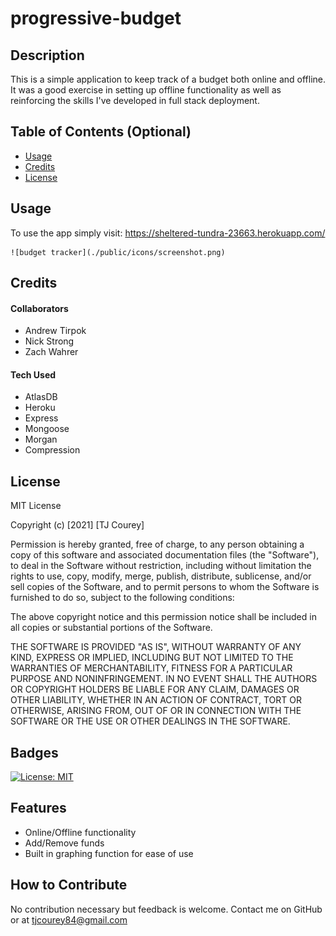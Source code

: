 # progressive-budget


## Description
This is a simple application to keep track of a budget both online and offline. It was a good exercise in setting up offline functionality as well as reinforcing the skills I've developed in full stack deployment.


## Table of Contents (Optional)

- [Usage](#usage)
- [Credits](#credits)
- [License](#license)

## Usage
To use the app simply visit: https://sheltered-tundra-23663.herokuapp.com/    
      
    ![budget tracker](./public/icons/screenshot.png)

## Credits

#### Collaborators
- Andrew Tirpok
- Nick Strong
- Zach Wahrer

#### Tech Used
- AtlasDB
- Heroku
- Express
- Mongoose
- Morgan
- Compression


## License
MIT License

Copyright (c) [2021] [TJ Courey]

Permission is hereby granted, free of charge, to any person obtaining a copy
of this software and associated documentation files (the "Software"), to deal
in the Software without restriction, including without limitation the rights
to use, copy, modify, merge, publish, distribute, sublicense, and/or sell
copies of the Software, and to permit persons to whom the Software is
furnished to do so, subject to the following conditions:

The above copyright notice and this permission notice shall be included in all
copies or substantial portions of the Software.

THE SOFTWARE IS PROVIDED "AS IS", WITHOUT WARRANTY OF ANY KIND, EXPRESS OR
IMPLIED, INCLUDING BUT NOT LIMITED TO THE WARRANTIES OF MERCHANTABILITY,
FITNESS FOR A PARTICULAR PURPOSE AND NONINFRINGEMENT. IN NO EVENT SHALL THE
AUTHORS OR COPYRIGHT HOLDERS BE LIABLE FOR ANY CLAIM, DAMAGES OR OTHER
LIABILITY, WHETHER IN AN ACTION OF CONTRACT, TORT OR OTHERWISE, ARISING FROM,
OUT OF OR IN CONNECTION WITH THE SOFTWARE OR THE USE OR OTHER DEALINGS IN THE
SOFTWARE.  

## Badges
[![License: MIT](https://img.shields.io/badge/License-MIT-yellow.svg)](https://opensource.org/licenses/MIT)

## Features
- Online/Offline functionality
- Add/Remove funds
- Built in graphing function for ease of use 

## How to Contribute
No contribution necessary but feedback is welcome. Contact me on GitHub or at tjcourey84@gmail.com